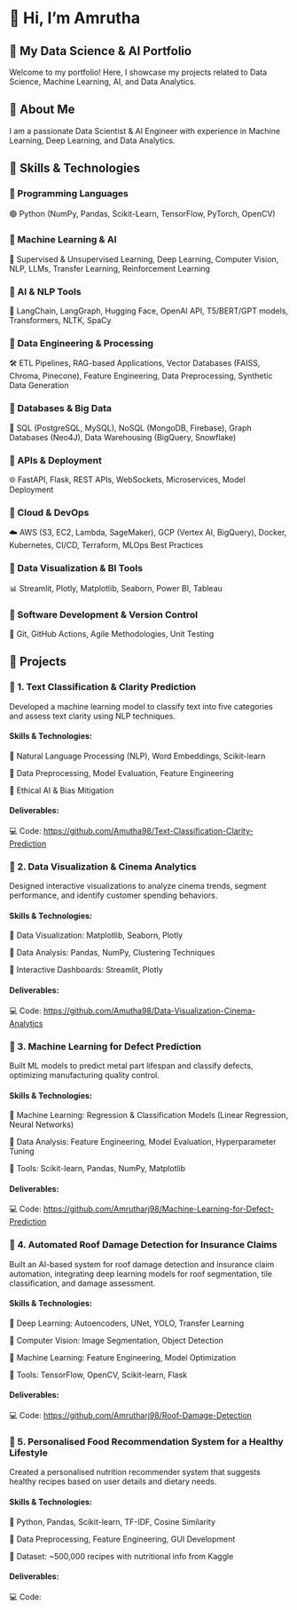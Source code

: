 # 👋 Hi, I’m Amrutha
## 🚀 My Data Science & AI Portfolio  

Welcome to my portfolio! Here, I showcase my projects related to Data Science, Machine Learning, AI, and Data Analytics.

## 🔹 About Me  
I am a passionate Data Scientist & AI Engineer with experience in Machine Learning, Deep Learning, and Data Analytics.  

## 🚀 Skills & Technologies
### 📌 Programming Languages
🟢 Python (NumPy, Pandas, Scikit-Learn, TensorFlow, PyTorch, OpenCV)

### 📌 Machine Learning & AI
🤖 Supervised & Unsupervised Learning, Deep Learning, Computer Vision, NLP, LLMs, Transfer Learning, Reinforcement Learning

### 📌 AI & NLP Tools
🔹 LangChain, LangGraph, Hugging Face, OpenAI API, T5/BERT/GPT models, Transformers, NLTK, SpaCy

### 📌 Data Engineering & Processing
🛠️ ETL Pipelines, RAG-based Applications, Vector Databases (FAISS, Chroma, Pinecone), Feature Engineering, Data Preprocessing, Synthetic Data Generation

### 📌 Databases & Big Data
💾 SQL (PostgreSQL, MySQL), NoSQL (MongoDB, Firebase), Graph Databases (Neo4J), Data Warehousing (BigQuery, Snowflake)

### 📌 APIs & Deployment
🌐 FastAPI, Flask, REST APIs, WebSockets, Microservices, Model Deployment

### 📌 Cloud & DevOps
☁️ AWS (S3, EC2, Lambda, SageMaker), GCP (Vertex AI, BigQuery), Docker, Kubernetes, CI/CD, Terraform, MLOps Best Practices

### 📌 Data Visualization & BI Tools
📊 Streamlit, Plotly, Matplotlib, Seaborn, Power BI, Tableau

### 📌 Software Development & Version Control
🔄 Git, GitHub Actions, Agile Methodologies, Unit Testing

## 🔹 Projects 
### 📌 1. Text Classification & Clarity Prediction
Developed a machine learning model to classify text into five categories and assess text clarity using NLP techniques.
#### Skills & Technologies:
🔹 Natural Language Processing (NLP), Word Embeddings, Scikit-learn

🔹 Data Preprocessing, Model Evaluation, Feature Engineering

🔹 Ethical AI & Bias Mitigation
#### Deliverables:
💻 Code: https://github.com/Amutha98/Text-Classification-Clarity-Prediction
### 📌 2. Data Visualization & Cinema Analytics
Designed interactive visualizations to analyze cinema trends, segment performance, and identify customer spending behaviors.
#### Skills & Technologies:
🔹 Data Visualization: Matplotlib, Seaborn, Plotly

🔹 Data Analysis: Pandas, NumPy, Clustering Techniques

🔹 Interactive Dashboards: Streamlit, Plotly
#### Deliverables:
💻 Code: https://github.com/Amutha98/Data-Visualization-Cinema-Analytics
### 📌 3. Machine Learning for Defect Prediction
Built ML models to predict metal part lifespan and classify defects, optimizing manufacturing quality control.
#### Skills & Technologies:
🔹 Machine Learning: Regression & Classification Models (Linear Regression, Neural Networks)

🔹 Data Analysis: Feature Engineering, Model Evaluation, Hyperparameter Tuning

🔹 Tools: Scikit-learn, Pandas, NumPy, Matplotlib
#### Deliverables:
💻 Code: https://github.com/Amrutharj98/Machine-Learning-for-Defect-Prediction
### 📌 4. Automated Roof Damage Detection for Insurance Claims
Built an AI-based system for roof damage detection and insurance claim automation, integrating deep learning models for roof segmentation, tile classification, and damage assessment.
#### Skills & Technologies:
🔹 Deep Learning: Autoencoders, UNet, YOLO, Transfer Learning

🔹 Computer Vision: Image Segmentation, Object Detection

🔹 Machine Learning: Feature Engineering, Model Optimization

🔹 Tools: TensorFlow, OpenCV, Scikit-learn, Flask
#### Deliverables:
💻 Code: https://github.com/Amrutharj98/Roof-Damage-Detection
### 📌 5. Personalised Food Recommendation System for a Healthy Lifestyle
Created a personalised nutrition recommender system that suggests healthy recipes based on user details and dietary needs. 
#### Skills & Technologies:
🔹 Python, Pandas, Scikit-learn, TF-IDF, Cosine Similarity

🔹 Data Preprocessing, Feature Engineering, GUI Development

🔹 Dataset: ~500,000 recipes with nutritional info from Kaggle
#### Deliverables:
💻 Code: 
